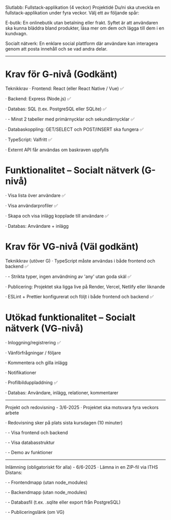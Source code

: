 Slutlabb: Fullstack-applikation (4 veckor)
Projektidé
Du/ni ska utveckla en fullstack-applikation under fyra veckor. Välj ett av följande spår:

E-butik: En onlinebutik utan betalning eller frakt. Syftet är att användaren ska kunna bläddra bland produkter, läsa mer om dem och lägga till dem i en kundvagn.

Socialt nätverk: En enklare social plattform där användare kan interagera genom att posta innehåll och se vad andra delar.

---

# Krav för G-nivå (Godkänt)

Teknikkrav
· Frontend: React (eller React Native / Vue) ✅

· Backend: Express (Node.js) ✅

· Databas: SQL (t.ex. PostgreSQL eller SQLite) ✅

· - Minst 2 tabeller med primärnycklar och sekundärnycklar ✅

· Databaskoppling: GET/SELECT och POST/INSERT ska fungera ✅

· TypeScript: Valfritt ✅

· Externt API får användas om baskraven uppfylls

# Funktionalitet – Socialt nätverk (G-nivå)

· Visa lista över användare ✅

· Visa användarprofiler ✅

· Skapa och visa inlägg kopplade till användare ✅

· Databas: Användare + inlägg

# Krav för VG-nivå (Väl godkänt)

Teknikkrav (utöver G)
· TypeScript måste användas i både frontend och backend ✅

· - Strikta typer, ingen användning av 'any' utan goda skäl ✅

· Publicering: Projektet ska ligga live på Render, Vercel, Netlify eller liknande

· ESLint + Prettier konfigurerat och följt i både frontend och backend ✅

# Utökad funktionalitet – Socialt nätverk (VG-nivå)

· Inloggning/registrering ✅

· Vänförfrågningar / följare

· Kommentera och gilla inlägg

· Notifikationer

· Profilbilduppladdning ✅

· Databas: Användare, inlägg, relationer, kommentarer

---

Projekt och redovisning - 3/6-2025
· Projektet ska motsvara fyra veckors arbete

· Redovisning sker på plats sista kursdagen (10 minuter)

· - Visa frontend och backend

· - Visa databasstruktur

· - Demo av funktioner

---

Inlämning (obligatoriskt för alla) - 6/6-2025
· Lämna in en ZIP-fil via ITHS Distans:

· - Frontendmapp (utan node_modules)

· - Backendmapp (utan node_modules)

· - Databasfil (t.ex. .sqlite eller export från PostgreSQL)

· - Publiceringslänk (om VG)
